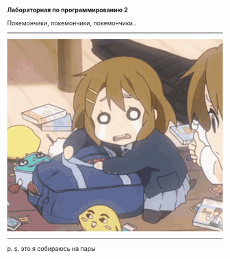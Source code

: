 **Лабораторная по программированию 2**

Покемончики, покемончики, покемончики..
***
![это я собираюсь на пары](https://github.com/Popandypalo/Proga_Lab_2/blob/master/for_readme/crying-anime-anime-cry.gif)
***
p. s. это я собираюсь на пары
